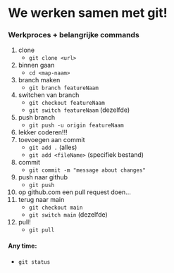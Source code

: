 # We werken samen met git!

### Werkproces + belangrijke commands

1. clone
   - `git clone <url>`
2. binnen gaan
   - `cd <map-naam>`
3. branch maken
   - `git branch featureNaam`
4. switchen van branch
   - `git checkout featureNaam`
   - `git switch featureNaam` (dezelfde)
5. push branch
   - `git push -u origin featureNaam`
6. lekker coderen!!!
7. toevoegen aan commit
   - `git add .` (alles)
   - `git add <fileName>` (specifiek bestand)
8. commit
   - `git commit -m "message about changes"`
9. push naar github
   - `git push`
10. op github.com een pull request doen...
11. terug naar main
    - `git checkout main`
    - `git switch main` (dezelfde)
12. pull!
    - `git pull`

#### Any time:

- `git status`

